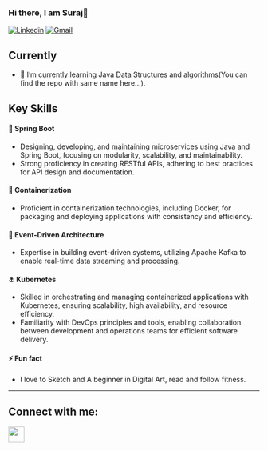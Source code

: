 ### Hi there, I am Suraj👋

<!--[![Github](https://img.shields.io/badge/-Github-000?style=flat&logo=Github&logoColor=white)](https://github.com/SurajGavali)-->
[![Linkedin](https://img.shields.io/badge/-LinkedIn-blue?style=flat&logo=Linkedin&logoColor=white)](https://in.linkedin.com/in/suraj-gavali-51923a193/)
[![Gmail](https://img.shields.io/badge/-Gmail-c14438?style=flat&logo=Gmail&logoColor=white)](mailto:surajgavali1601@gmail.com)
<!--
**SurajGavali/SurajGavali** is a ✨ _special_ ✨ repository because its `README.md` (this file) appears on your GitHub profile.

Here are some ideas to get you started:

- 🔭 I’m currently working on ...
- 🌱 I’m currently learning ...
- 👯 I’m looking to collaborate on ...
- 🤔 I’m looking for help with ...
- 💬 Ask me about ...
- 📫 How to reach me: ...
- 😄 Pronouns: ...
- ⚡ Fun fact: ...
-->
## Currently
- 🌱 I’m currently learning Java Data Structures and algorithms(You can find the repo with same name here...).

## Key Skills

#### 🌱 Spring Boot
- Designing, developing, and maintaining microservices using Java and Spring Boot, focusing on modularity, scalability, and maintainability.
- Strong proficiency in creating RESTful APIs, adhering to best practices for API design and documentation.
#### 🐳 Containerization
- Proficient in containerization technologies, including Docker, for packaging and deploying applications with consistency and efficiency.
#### 📣 Event-Driven Architecture
- Expertise in building event-driven systems, utilizing Apache Kafka to enable real-time data streaming and processing.
#### ⚓ Kubernetes
- Skilled in orchestrating and managing containerized applications with Kubernetes, ensuring scalability, high availability, and resource efficiency.
- Familiarity with DevOps principles and tools, enabling collaboration between development and operations teams for efficient software delivery.

#### ⚡ Fun fact
- I love to Sketch and A beginner in Digital Art, read and follow fitness.

---
## Connect with me:
[<img height="32" width="32"  src="https://icons8.com/icon/32323/instagram"/>](https://www.instagram.com/surajgavali_/)


  
